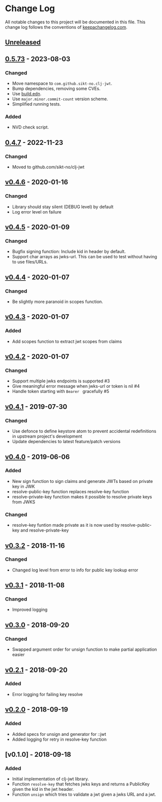 # Change Log
All notable changes to this project will be documented in this file. This change log follows the conventions of [keepachangelog.com](http://keepachangelog.com/).

## [Unreleased]

## [0.5.73] - 2023-08-03
### Changed
- Move namespace to `com.github.sikt-no.clj-jwt`.
- Bump dependencies, removing some CVEs.
- Use [build.edn](https://github.com/liquidz/build.edn).
- Use `major.minor.commit-count` version scheme.
- Simplified running tests.
### Added
- NVD check script.

## [0.4.7] - 2022-11-23
### Changed
- Moved to github.com/sikt-no/clj-jwt

## [v0.4.6] - 2020-01-16
### Changed
- Library should stay silent (DEBUG level) by default
- Log error level on failure

## [v0.4.5] - 2020-01-09
### Changed
- Bugfix signing function: Include kid in header by default.
- Support char arrays as jwks-url. This can be used to test without having to use files/URLs.

## [v0.4.4] - 2020-01-07
### Changed
- Be slightly more paranoid in scopes function.

## [v0.4.3] - 2020-01-07
### Added
- Add scopes function to extract jwt scopes from claims

## [v0.4.2] - 2020-01-07
### Changed
- Support multiple jwks endpoints is supported #3
- Give meaningful error message when jwks-url or token is nil #4
- Handle token starting with `Bearer ` gracefully #5

## [v0.4.1] - 2019-07-30
### Changed
- Use defonce to define keystore atom to prevent accidental redefinitions in upstream project's development
- Update dependencies to latest feature/patch versions

## [v0.4.0] - 2019-06-06
### Added
- New sign function to sign claims and generate JWTs based on private key in JWK
- resolve-public-key function replaces resolve-key function
- resolve-private-key function makes it possible to resolve private keys from JWKS

### Changed
- resolve-key funtion made private as it is now used by resolve-public-key and resolve-private-key

## [v0.3.2] - 2018-11-16
### Changed
- Changed log level from error to info for public key lookup error

## [v0.3.1] - 2018-11-08
### Changed
- Improved logging

## [v0.3.0] - 2018-09-20
### Changed
- Swapped argument order for unsign function to make partial application easier

## [v0.2.1] - 2018-09-20
### Added
- Error logging for failing key resolve

## [v0.2.0] - 2018-09-19
### Added
- Added specs for unsign and generator for ::jwt
- Added logging for retry in resolve-key function

## [v0.1.0] - 2018-09-18
### Added
- Initial implementation of clj-jwt library.
- Function `resolve-key` that fetches jwks keys and returns a PublicKey given the kid in the jwt header.
- Function `unsign` which tries to validate a jwt given a jwks URL and a jwt.

[Unreleased]: https://github.com/sikt-no/clj-jwt/compare/0.5.73...HEAD
[0.5.73]: https://github.com/sikt-no/clj-jwt/compare/0.4.7...0.5.73
[0.4.7]: https://github.com/sikt-no/clj-jwt/compare/v0.4.6...0.4.7
[v0.4.6]: https://github.com/sikt-no/clj-jwt/compare/v0.4.5...v0.4.6
[v0.4.5]: https://github.com/sikt-no/clj-jwt/compare/v0.4.4...v0.4.5
[v0.4.4]: https://github.com/sikt-no/clj-jwt/compare/v0.4.3...v0.4.4
[v0.4.3]: https://github.com/sikt-no/clj-jwt/compare/v0.4.2...v0.4.3
[v0.4.2]: https://github.com/sikt-no/clj-jwt/compare/v0.4.1...v0.4.2
[v0.4.1]: https://github.com/sikt-no/clj-jwt/compare/v0.4.0...v0.4.1
[v0.4.0]: https://github.com/sikt-no/clj-jwt/compare/v0.3.2...v0.4.0
[v0.3.2]: https://github.com/sikt-no/clj-jwt/compare/v0.3.1...v0.3.2
[v0.3.1]: https://github.com/sikt-no/clj-jwt/compare/v0.3.0...v0.3.1
[v0.3.0]: https://github.com/sikt-no/clj-jwt/compare/v0.2.1...v0.3.0
[v0.2.1]: https://github.com/sikt-no/clj-jwt/compare/v0.2.0...v0.2.1
[v0.2.0]: https://github.com/sikt-no/clj-jwt/compare/v0.1.0...v0.2.0
